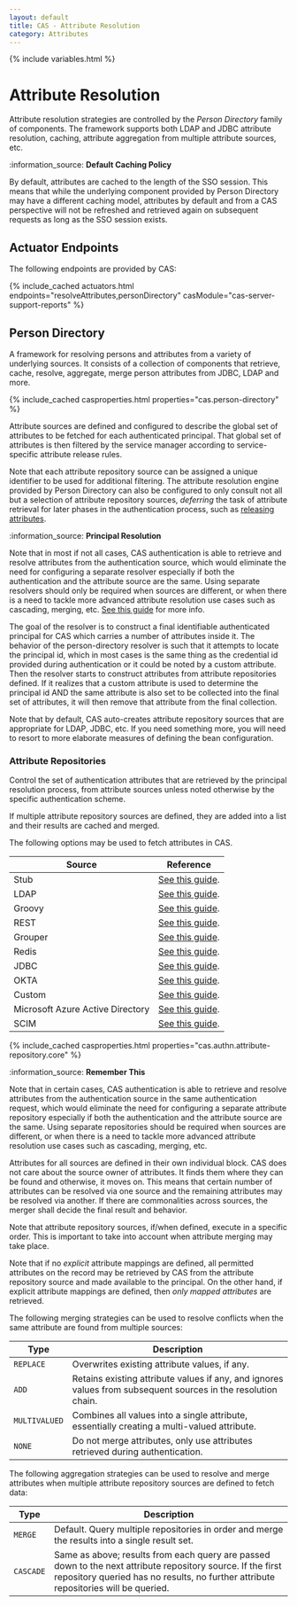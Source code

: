 ```yaml
---
layout: default
title: CAS - Attribute Resolution
category: Attributes
---
```


{% include variables.html %}

# Attribute Resolution

Attribute resolution strategies are controlled by the *Person Directory* family of components.
The framework supports both LDAP and JDBC attribute resolution, caching, attribute aggregation from multiple attribute sources, etc.

<div class="alert alert-info">:information_source: <strong>Default Caching Policy</strong><p>By default,
attributes are cached to the length of the SSO session.
This means that while the underlying component provided by Person Directory may have
a different caching model, attributes by default and from
a CAS perspective will not be refreshed and retrieved again on subsequent requests
as long as the SSO session exists.</p></div>

## Actuator Endpoints

The following endpoints are provided by CAS:

{% include_cached actuators.html endpoints="resolveAttributes,personDirectory" casModule="cas-server-support-reports" %}

## Person Directory

A framework for resolving persons and attributes from a variety of underlying sources.
It consists of a collection of components that retrieve, cache, resolve, aggregate,
merge person attributes from JDBC, LDAP and more.

{% include_cached casproperties.html properties="cas.person-directory" %}

Attribute sources are defined and configured to describe the global set of attributes to be fetched
for each authenticated principal. That global set of attributes is then filtered by the
service manager according to service-specific attribute release rules.

Note that each attribute repository source can be assigned a unique 
identifier to be used for additional filtering. The attribute resolution engine
provided by Person Directory can also be configured to only consult not 
all but a selection of attribute repository sources, *deferring* the task
of attribute retrieval for later phases in the authentication process, 
such as [releasing attributes](Attribute-Release-Caching.html).

<div class="alert alert-info">:information_source: <strong>Principal Resolution</strong><p>Note that in most if not all cases,
CAS authentication is able to retrieve and resolve attributes from the authentication source, which would
eliminate the need for configuring a separate resolver especially if
both the authentication and the attribute source are the same.
Using separate resolvers should only be required when sources are 
different, or when there is a need to tackle more advanced attribute
resolution use cases such as cascading, merging, etc. 
<a href="../installation/Configuring-Principal-Resolution.html">See this guide</a> for more info.</p></div>

The goal of the resolver is to construct a final identifiable 
authenticated principal for CAS which carries a number of attributes inside it.
The behavior of the person-directory resolver is such that it attempts
to locate the principal id, which in most cases is the same thing as the credential
id provided during authentication or it could be noted by a custom 
attribute. Then the resolver starts to construct attributes from attribute 
repositories defined. If it realizes that a custom attribute is used to determine the principal id AND the same attribute 
is also set to be collected into the final set of attributes, it 
will then remove that attribute from the final collection.

Note that by default, CAS auto-creates attribute repository sources that are appropriate for LDAP, JDBC, etc.
If you need something more, you will need to resort to more elaborate measures of defining the bean configuration.

### Attribute Repositories

Control the set of authentication attributes that are retrieved by the principal resolution process,
from attribute sources unless noted otherwise by the specific authentication scheme.

If multiple attribute repository sources are defined, they are added into a list
and their results are cached and merged.

The following options may be used to fetch attributes in CAS.

| Source                           | Reference                                            |
|----------------------------------|------------------------------------------------------|
| Stub                             | [See this guide](Attribute-Resolution-Stub.html).    |
| LDAP                             | [See this guide](Attribute-Resolution-LDAP.html).    |
| Groovy                           | [See this guide](Attribute-Resolution-Groovy.html).  |
| REST                             | [See this guide](Attribute-Resolution-REST.html).    |
| Grouper                          | [See this guide](Attribute-Resolution-Grouper.html). |
| Redis                            | [See this guide](Attribute-Resolution-Redis.html).   |
| JDBC                             | [See this guide](Attribute-Resolution-JDBC.html).    |
| OKTA                             | [See this guide](Attribute-Resolution-Okta.html).    |
| Custom                           | [See this guide](Attribute-Resolution-Custom.html).  |
| Microsoft Azure Active Directory | [See this guide](Attribute-Resolution-AzureAD.html). |
| SCIM                             | [See this guide](Attribute-Resolution-SCIM.html).    |


{% include_cached casproperties.html properties="cas.authn.attribute-repository.core" %}

<div class="alert alert-info">:information_source: <strong>Remember This</strong><p>Note that in certain cases,
CAS authentication is able to retrieve and resolve attributes from the authentication 
source in the same authentication request, which would
eliminate the need for configuring a separate attribute repository especially
if both the authentication and the attribute source are the same.
Using separate repositories should be required when sources are different, 
or when there is a need to tackle more advanced attribute
resolution use cases such as cascading, merging, etc.</p></div>

Attributes for all sources are defined in their own individual block.
CAS does not care about the source owner of attributes. It finds them where they can be found and otherwise, it moves on.
This means that certain number of attributes can be resolved via one source and the remaining attributes
may be resolved via another. If there are commonalities across sources, the merger shall decide the final result and behavior.

Note that attribute repository sources, if/when defined, execute in a specific order.
This is important to take into account when attribute merging may take place.

Note that if no *explicit* attribute mappings are defined, all permitted attributes on the record
may be retrieved by CAS from the attribute repository source and made available to the principal. On the other hand,
if explicit attribute mappings are defined, then *only mapped attributes* are retrieved.

The following merging strategies can be used to resolve conflicts when the same attribute are found from multiple sources:

| Type          | Description                                                                                                   |
|---------------|---------------------------------------------------------------------------------------------------------------|
| `REPLACE`     | Overwrites existing attribute values, if any.                                                                 |
| `ADD`         | Retains existing attribute values if any, and ignores values from subsequent sources in the resolution chain. |
| `MULTIVALUED` | Combines all values into a single attribute, essentially creating a multi-valued attribute.                   |
| `NONE`        | Do not merge attributes, only use attributes retrieved during authentication.                                 |

The following aggregation strategies can be used to resolve and merge attributes
when multiple attribute repository sources are defined to fetch data:

| Type      | Description                                                                                                                                                                                        |
|-----------|----------------------------------------------------------------------------------------------------------------------------------------------------------------------------------------------------|
| `MERGE`   | Default. Query multiple repositories in order and merge the results into a single result set.                                                                                                      |
| `CASCADE` | Same as above; results from each query are passed down to the next attribute repository source. If the first repository queried has no results, no further attribute repositories will be queried. |
